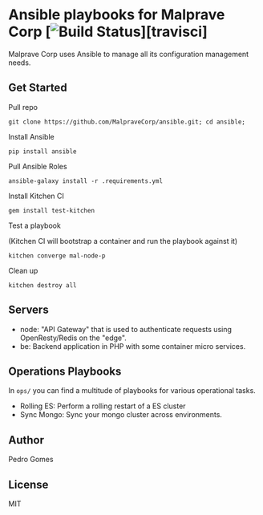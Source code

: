 # Ansible playbooks for Malprave Corp   [![Build Status][buildstatus]][travisci]

Malprave Corp uses Ansible to manage all its configuration management needs.

## Get Started
Pull repo
```
git clone https://github.com/MalpraveCorp/ansible.git; cd ansible;
```
Install Ansible
```
pip install ansible
```
Pull Ansible Roles
```
ansible-galaxy install -r .requirements.yml
```
Install Kitchen CI
```
gem install test-kitchen
```
Test a playbook

(Kitchen CI will bootstrap a container and run the playbook against it)
```
kitchen converge mal-node-p
```
Clean up
```
kitchen destroy all
```
## Servers

 - node: "API Gateway" that is used to authenticate requests using OpenResty/Redis on the "edge".
 - be: Backend application in PHP with some container micro services.

## Operations Playbooks
In `ops/` you can find a multitude of playbooks for various operational tasks.

 - Rolling ES: Perform a rolling restart of a ES cluster
 - Sync Mongo: Sync your mongo cluster across environments.

## Author

Pedro Gomes

## License

MIT

[buildstatus]: https://travis-ci.org/MalpraveCorp/ansible.svg?branch=master
[circleci]: https://travis-ci.org/MalpraveCorp/ansible
